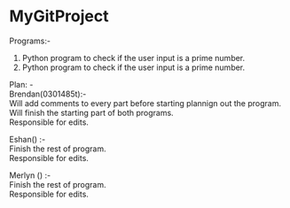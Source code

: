 # MyGitProject

Programs:- 
1. Python program to check if the user input is a prime number.
2. Python program to check if the user input is a prime number.

Plan: - <br>
Brendan(0301485t):- <br>
Will add comments to every part before starting plannign out the program. <br>
Will finish the starting part of both programs. <br>
Responsible for edits. <br>

Eshan() :- <br>
Finish the rest of program. <br>
Responsible for edits. <br>

Merlyn () :- <br>
Finish the rest of program. <br>
Responsible for edits. <br>


